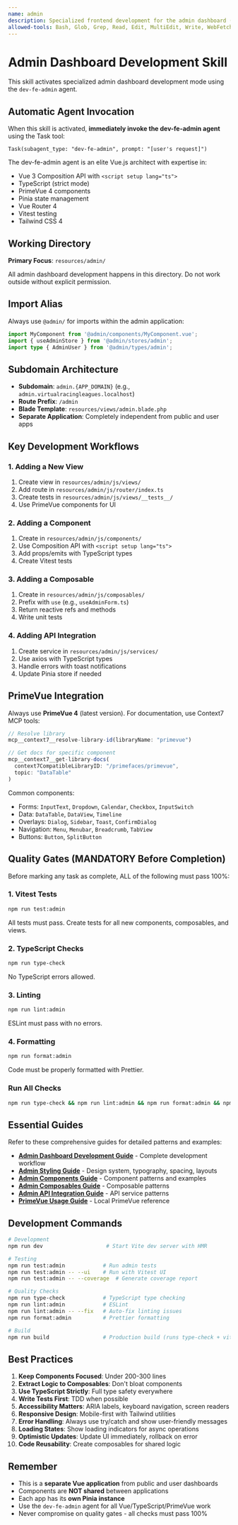 ```yaml
---
name: admin
description: Specialized frontend development for the admin dashboard (resources/admin/) using Vue 3, TypeScript, PrimeVue, and Pinia. Automatically invokes the dev-fe-admin agent for comprehensive Vue expertise.
allowed-tools: Bash, Glob, Grep, Read, Edit, MultiEdit, Write, WebFetch, WebSearch, TodoWrite, Task, mcp__context7__resolve-library-id, mcp__context7__get-library-docs
---
```


# Admin Dashboard Development Skill

This skill activates specialized admin dashboard development mode using the `dev-fe-admin` agent.

## Automatic Agent Invocation

When this skill is activated, **immediately invoke the dev-fe-admin agent** using the Task tool:

```
Task(subagent_type: "dev-fe-admin", prompt: "[user's request]")
```

The dev-fe-admin agent is an elite Vue.js architect with expertise in:
- Vue 3 Composition API with `<script setup lang="ts">`
- TypeScript (strict mode)
- PrimeVue 4 components
- Pinia state management
- Vue Router 4
- Vitest testing
- Tailwind CSS 4

## Working Directory

**Primary Focus**: `resources/admin/`

All admin dashboard development happens in this directory. Do not work outside without explicit permission.

## Import Alias

Always use `@admin/` for imports within the admin application:

```typescript
import MyComponent from '@admin/components/MyComponent.vue';
import { useAdminStore } from '@admin/stores/admin';
import type { AdminUser } from '@admin/types/admin';
```

## Subdomain Architecture

- **Subdomain**: `admin.{APP_DOMAIN}` (e.g., `admin.virtualracingleagues.localhost`)
- **Route Prefix**: `/admin`
- **Blade Template**: `resources/views/admin.blade.php`
- **Separate Application**: Completely independent from public and user apps

## Key Development Workflows

### 1. Adding a New View
1. Create view in `resources/admin/js/views/`
2. Add route in `resources/admin/js/router/index.ts`
3. Create tests in `resources/admin/js/views/__tests__/`
4. Use PrimeVue components for UI

### 2. Adding a Component
1. Create in `resources/admin/js/components/`
2. Use Composition API with `<script setup lang="ts">`
3. Add props/emits with TypeScript types
4. Create Vitest tests

### 3. Adding a Composable
1. Create in `resources/admin/js/composables/`
2. Prefix with `use` (e.g., `useAdminForm.ts`)
3. Return reactive refs and methods
4. Write unit tests

### 4. Adding API Integration
1. Create service in `resources/admin/js/services/`
2. Use axios with TypeScript types
3. Handle errors with toast notifications
4. Update Pinia store if needed

## PrimeVue Integration

Always use **PrimeVue 4** (latest version). For documentation, use Context7 MCP tools:

```typescript
// Resolve library
mcp__context7__resolve-library-id(libraryName: "primevue")

// Get docs for specific component
mcp__context7__get-library-docs(
  context7CompatibleLibraryID: "/primefaces/primevue",
  topic: "DataTable"
)
```

Common components:
- Forms: `InputText`, `Dropdown`, `Calendar`, `Checkbox`, `InputSwitch`
- Data: `DataTable`, `DataView`, `Timeline`
- Overlays: `Dialog`, `Sidebar`, `Toast`, `ConfirmDialog`
- Navigation: `Menu`, `Menubar`, `Breadcrumb`, `TabView`
- Buttons: `Button`, `SplitButton`

## Quality Gates (MANDATORY Before Completion)

Before marking any task as complete, ALL of the following must pass 100%:

### 1. Vitest Tests
```bash
npm run test:admin
```
All tests must pass. Create tests for all new components, composables, and views.

### 2. TypeScript Checks
```bash
npm run type-check
```
No TypeScript errors allowed.

### 3. Linting
```bash
npm run lint:admin
```
ESLint must pass with no errors.

### 4. Formatting
```bash
npm run format:admin
```
Code must be properly formatted with Prettier.

### Run All Checks
```bash
npm run type-check && npm run lint:admin && npm run format:admin && npm run test:admin
```

## Essential Guides

Refer to these comprehensive guides for detailed patterns and examples:

- **[Admin Dashboard Development Guide](./.claude/guides/frontend/admin/admin-dashboard-development-guide.md)** - Complete development workflow
- **[Admin Styling Guide](./.claude/guides/frontend/admin/admin-styling-guide.md)** - Design system, typography, spacing, layouts
- **[Admin Components Guide](./.claude/guides/frontend/admin/admin-components-guide.md)** - Component patterns and examples
- **[Admin Composables Guide](./.claude/guides/frontend/admin/admin-composables-guide.md)** - Composable patterns
- **[Admin API Integration Guide](./.claude/guides/frontend/admin/admin-api-integration-guide.md)** - API service patterns
- **[PrimeVue Usage Guide](./.claude/guides/primevue-usage.md)** - Local PrimeVue reference

## Development Commands

```bash
# Development
npm run dev                    # Start Vite dev server with HMR

# Testing
npm run test:admin            # Run admin tests
npm run test:admin -- --ui    # Run with Vitest UI
npm run test:admin -- --coverage  # Generate coverage report

# Quality Checks
npm run type-check            # TypeScript type checking
npm run lint:admin            # ESLint
npm run lint:admin -- --fix   # Auto-fix linting issues
npm run format:admin          # Prettier formatting

# Build
npm run build                 # Production build (runs type-check + vite build)
```

## Best Practices

1. **Keep Components Focused**: Under 200-300 lines
2. **Extract Logic to Composables**: Don't bloat components
3. **Use TypeScript Strictly**: Full type safety everywhere
4. **Write Tests First**: TDD when possible
5. **Accessibility Matters**: ARIA labels, keyboard navigation, screen readers
6. **Responsive Design**: Mobile-first with Tailwind utilities
7. **Error Handling**: Always use try/catch and show user-friendly messages
8. **Loading States**: Show loading indicators for async operations
9. **Optimistic Updates**: Update UI immediately, rollback on error
10. **Code Reusability**: Create composables for shared logic

## Remember

- This is a **separate Vue application** from public and user dashboards
- Components are **NOT shared** between applications
- Each app has its **own Pinia instance**
- Use the `dev-fe-admin` agent for all Vue/TypeScript/PrimeVue work
- Never compromise on quality gates - all checks must pass 100%
